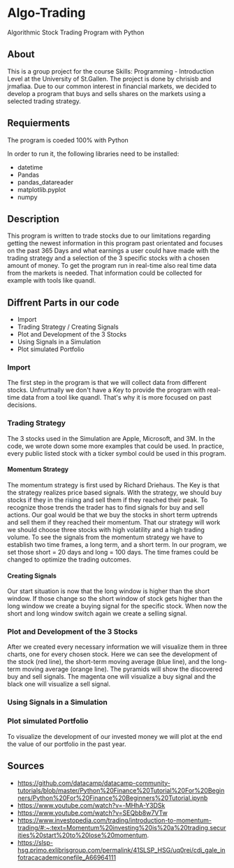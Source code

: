 # Algo-Trading
Algorithmic Stock Trading Program with Python


## About 
This is a group project for the course Skills: Programming - Introduction Level at the University of St.Gallen. The project is done by chrisisb and jrmafiaa. Due to our common interest in financial markets, we decided to develop a program that buys and sells shares on the markets using a selected trading strategy.

## Requierments  
The program is coeded 100% with Python

In order to run it, the following libraries need to be installed:    
* datetime
* Pandas
* pandas_datareader
* matplotlib.pyplot
* numpy

## Description

This program is written to trade stocks due to our limitations regarding getting the newest information in this program past orientated and focuses on the past 365 Days and what earnings a user could have made with the trading strategy and a selection of the 3 specific stocks with a chosen amount of money. To get the program run in real-time also real time data from the markets is needed. That information could be collected for example with tools like quandl. 

## Diffrent Parts in our code  
* Import
* Trading Strategy / Creating Signals
* Plot and Development of the 3 Stocks
* Using Signals in a Simulation
* Plot simulated Portfolio


### Import
The first step in the program is that we will collect data from different stocks. Unfrurtnally we don't have a Key to provide the program with real-time data from a tool like quandl. That's why it is more focused on past decisions. 


### Trading Strategy
The 3 stocks used in the Simulation are Apple, Microsoft, and 3M. In the code, we wrote down some more examples that could be used. In practice, every public listed stock with a ticker symbol could be used in this program.


#### Momentum Strategy 
The momentum strategy is first used by Richard Driehaus. The Key is that the strategy realizes price based signals. With the strategy, we should buy stocks if they in the rising and sell them if they reached their peak. To recognize those trends the trader has to find signals for buy and sell actions. Our goal would be that we buy the stocks in short term uptrends and sell them if they reached their momentum. That our strategy will work we should choose three stocks with high volatility and a high trading volume. To see the signals from the momentum strategy we have to establish two time frames, a long term, and a short term. In our program, we set those short = 20 days and long = 100 days. The time frames could be changed to optimize the trading outcomes.

#### Creating Signals
Our start situation is now that the long window is higher than the short window. If those change so the short window of stock gets higher than the long window we create a buying signal for the specific stock. When now the short and long window switch again we create a selling signal. 

### Plot and Development of the 3 Stocks
After we created every necessary information we will visualize them in three charts, one for every chosen stock. Here we can see the development of the stock (red line), the short-term moving average (blue line), and the long-term moving average (orange line). The pyramids will show the discovered buy and sell signals. The magenta one will visualize a buy signal and the black one will visualize a sell signal. 

### Using Signals in a Simulation


### Plot simulated Portfolio
To visualize the development of our invested money we will plot at the end the value of our portfolio in the past year. 
###  
###   
###  
## Sources 

* https://github.com/datacamp/datacamp-community-tutorials/blob/master/Python%20Finance%20Tutorial%20For%20Beginners/Python%20For%20Finance%20Beginners%20Tutorial.ipynb
* https://www.youtube.com/watch?v=-MHhA-Y3DSk
* https://www.youtube.com/watch?v=SEQbb8w7VTw
* https://www.investopedia.com/trading/introduction-to-momentum-trading/#:~:text=Momentum%20investing%20is%20a%20trading,securities%20start%20to%20lose%20momentum.
* https://slsp-hsg.primo.exlibrisgroup.com/permalink/41SLSP_HSG/uq0rei/cdi_gale_infotracacademiconefile_A66964111 
